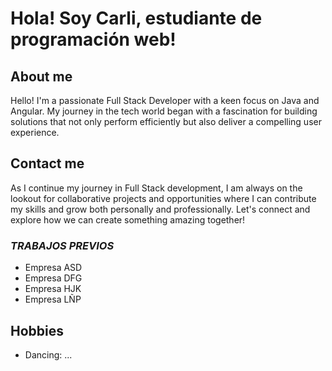 # Hola! Soy Carli, estudiante de programación web!

## About me
Hello! I'm a passionate Full Stack Developer with a keen focus on Java and Angular. My journey in the tech world began with a fascination for building solutions that not only perform efficiently but also deliver a compelling user experience.

## Contact me
As I continue my journey in Full Stack development, I am always on the lookout for collaborative projects and opportunities where I can contribute my skills and grow both personally and professionally. Let's connect and explore how we can create something amazing together!

### *TRABAJOS PREVIOS*
* Empresa ASD
* Empresa DFG
* Empresa HJK
* Empresa LÑP

## Hobbies
- Dancing: ...
